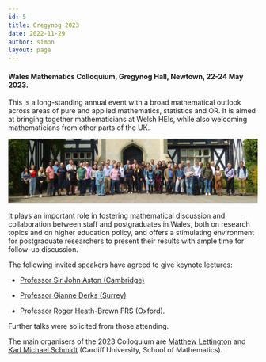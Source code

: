 ```yaml
---
id: 5
title: Gregynog 2023
date: 2022-11-29
author: simon
layout: page
---
```


#### Wales Mathematics Colloquium, Gregynog Hall, Newtown, 22-24 May 2023. 


This is a long-standing annual event with a broad mathematical outlook across areas of pure and applied mathematics, statistics and OR. It is aimed at bringing together mathematicians at Welsh HEIs, while also welcoming mathematicians from other parts of the UK.

<img style="float: center;" src=" Gregynog_WMC_2023_group.jpg" width="800pt" alt="Group photo of 2023 Participants" />

It plays an important role in fostering mathematical discussion and collaboration between staff and postgraduates in Wales, both on research topics and on higher education policy, and offers a stimulating environment for postgraduate researchers to present their results with ample time for follow-up discussion.

The following invited speakers have agreed to give keynote lectures:
- [Professor Sir John Aston (Cambridge)](http://www.statslab.cam.ac.uk/~jada2/)<BR>


- [Professor Gianne Derks (Surrey)](https://www.surrey.ac.uk/people/gianne-derks)<BR>

     
- [Professor Roger Heath-Brown FRS (Oxford)](https://www.maths.ox.ac.uk/people/roger.heath-brown).<BR>
     <!-- *Titles: An introduction to Thompson’s groups and their generalisations.<BR>*
              *On automorphism groups of Cantor Algebras*-->



Further talks were solicited from those attending.

The main organisers of the 2023 Colloquium are [Matthew Lettington](https://www.cardiff.ac.uk/people/view/140706-lettington-matthew) and [Karl Michael Schmidt](https://www.cardiff.ac.uk/people/view/98668-schmidt-karl) (Cardiff University, School of Mathematics).






